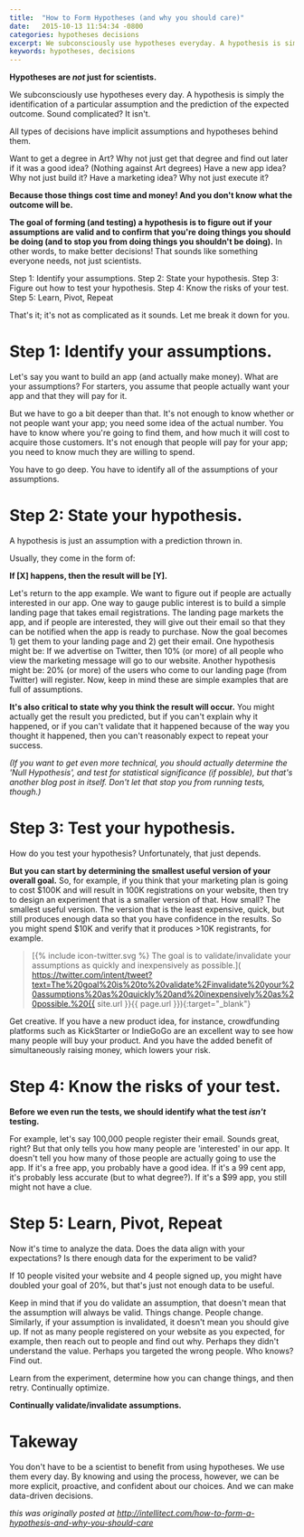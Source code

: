 ```yaml
---
title:  "How to Form Hypotheses (and why you should care)"
date:   2015-10-13 11:54:34 -0800
categories: hypotheses decisions
excerpt: We subconsciously use hypotheses everyday. A hypothesis is simply the identification of a particular assumption, and the prediction of the expected outcome. Sound complicated? It isn't. All types of decisions have implicit assumptions and hypotheses behind them.
keywords: hypotheses, decisions
---
```



**Hypotheses are *not* just for scientists.**

We subconsciously use hypotheses every day. A hypothesis is simply the identification of a particular assumption and the prediction of the expected outcome. Sound complicated? It isn't.

All types of decisions have implicit assumptions and hypotheses behind them.

Want to get a degree in Art? Why not just get that degree and find out later if it was a good idea? (Nothing against Art degrees)
Have a new app idea? Why not just build it?
Have a marketing idea? Why not just execute it?

**Because those things cost time and money! And you don't know what the outcome will be.**

**The goal of forming (and testing) a hypothesis is to figure out if your assumptions are valid and to confirm that you're doing things you should be doing (and to stop you from doing things you shouldn't be doing).** In other words, to make better decisions! That sounds like something everyone needs, not just scientists.

Step 1: Identify your assumptions.
Step 2: State your hypothesis.
Step 3: Figure out how to test your hypothesis.
Step 4: Know the risks of your test.
Step 5: Learn, Pivot, Repeat

That's it; it's not as complicated as it sounds. Let me break it down for you.

# Step 1: Identify your assumptions.

Let's say you want to build an app (and actually make money). What are your assumptions? For starters, you assume that people actually want your app and that they will pay for it.

But we have to go a bit deeper than that. It's not enough to know whether or not people want your app; you need some idea of the actual number. You have to know where you're going to find them, and how much it will cost to acquire those customers. It's not enough that people will pay for your app; you need to know much they are willing to spend.

You have to go deep. You have to identify all of the assumptions of your assumptions.

# Step 2: State your hypothesis.

A hypothesis is just an assumption with a prediction thrown in.

Usually, they come in the form of:

**If [X] happens, then the result will be [Y].**

Let's return to the app example. We want to figure out if people are actually interested in our app. One way to gauge public interest is to build a simple landing page that takes email registrations. The landing page markets the app, and if people are interested, they will give out their email so that they can be notified when the app is ready to purchase. Now the goal becomes 1) get them to your landing page and 2)  get their email. One hypothesis might be: If we advertise on Twitter, then 10% (or more) of all people who view the marketing message will go to our website. Another hypothesis might be: 20% (or more) of the users who come to our landing page (from Twitter) will register. Now, keep in mind these are simple examples that are full of assumptions.

**It's also critical to state why you think the result will occur.** You might actually get the result you predicted, but if you can't explain why it happened, or if you can't validate that it happened because of the way you thought it happened, then you can't reasonably expect to repeat your success.

*(If you want to get even more technical, you should actually determine the 'Null Hypothesis', and test for statistical significance (if possible), but that's another blog post in itself. Don't let that stop you from running tests, though.)*

# Step 3: Test your hypothesis.

How do you test your hypothesis? Unfortunately, that just depends.

**But you can start by determining the smallest useful version of your overall goal.** So, for example, if you think that your marketing plan is going to cost $100K and will result in 100K registrations on your website, then try to design an experiment that is a smaller version of that. How small? The smallest useful version. The version that is the least expensive, quick, but still produces enough data so that you have confidence in the results. So you might spend $10K and verify that it produces >10K registrants, for example.

> [{% include icon-twitter.svg %}  The goal is to validate/invalidate your assumptions as quickly and inexpensively as possible.]( https://twitter.com/intent/tweet?text=The%20goal%20is%20to%20validate%2Finvalidate%20your%20assumptions%20as%20quickly%20and%20inexpensively%20as%20possible.%20{{ site.url }}{{ page.url }}){:target="\_blank"}

Get creative. If you have a new product idea, for instance, crowdfunding platforms such as KickStarter or IndieGoGo are an excellent way to see how many people will buy your product. And you have the added benefit of simultaneously raising money, which lowers your risk.

# Step 4: Know the risks of your test.

**Before we even run the tests, we should identify what the test *isn't* testing.**

For example, let's say 100,000 people register their email. Sounds great, right? But that only tells you how many people are 'interested' in our app. It doesn't tell you how many of those people are actually going to use the app. If it's a free app, you probably have a good idea. If it's a 99 cent app, it's probably less accurate (but to what degree?). If it's a $99 app, you still might not have a clue.

# Step 5: Learn, Pivot, Repeat

Now it's time to analyze the data. Does the data align with your expectations? Is there enough data for the experiment to be valid?

If 10 people visited your website and 4 people signed up, you might have doubled your goal of 20%, but that's just not enough data to be useful.

Keep in mind that if you do validate an assumption, that doesn't mean that the assumption will always be valid. Things change. People change. Similarly, if your assumption is invalidated, it doesn't mean you should give up. If not as many people registered on your website as you expected, for example, then reach out to people and find out why. Perhaps they didn't understand the value. Perhaps you targeted the wrong people. Who knows? Find out.

Learn from the experiment, determine how you can change things, and then retry.  Continually optimize.

**Continually validate/invalidate assumptions.**

# Takeway

You don't have to be a scientist to benefit from using hypotheses. We use them every day. By knowing and using the process, however, we can be more explicit, proactive, and confident about our choices. And we can make data-driven decisions.

_this was originally posted at http://intellitect.com/how-to-form-a-hypothesis-and-why-you-should-care_
